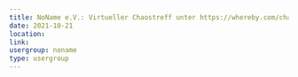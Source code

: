 ```yaml
---
title: NoName e.V.: Virtueller Chaostreff unter https://whereby.com/chaos-hd?roundedCornersOff
date: 2021-10-21
location: 
link: 
usergroup: noname
type: usergroup
---
```

